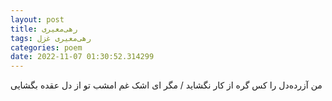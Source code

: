 ```yaml
---
layout: post
title: رهی‌معیری
tags: رهی‌معیری غزل
categories: poem
date: 2022-11-07 01:30:52.314299
---
```


من آزرده‌دل را کس گره از کار نگشاید / مگر ای اشک غم امشب تو از دل عقده بگشایی